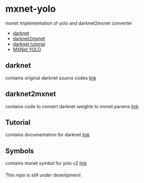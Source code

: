# mxnet-yolo
mxnet implementation of yolo and darknet2mxnet converter  

* [darknet](##darknet)  
* [darknet2mxnet](##darknet2mxnet)  
* [darknet tutorial](##Tutorial)
* [MXNet YOLO](##Symbols)

## darknet
contains original darknet source codes [link](https://github.com/pjreddie/darknet/tree/624a59307568212b7aecd9ae617bbcf4d94b8cec)
## darknet2mxnet
contains code to convert darknet weights to mxnet params [link](https://github.com/bowenc0221/mxnet-yolo/tree/master/darknet2mxnet)
## Tutorial
contains documentation for darknet [link](https://github.com/bowenc0221/mxnet-yolo/tree/master/Tutorial)
## Symbols
contains mxnet symbol for yolo v2 [link](https://github.com/bowenc0221/mxnet-yolo/tree/master/Symbols)

###### This repo is still under development.
